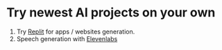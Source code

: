 # Try newest AI projects on your own

1. Try [Replit](https://replit.com/) for apps / websites generation.
2. Speech generation with [Elevenlabs](https://elevenlabs.io/blog/meet-flash)